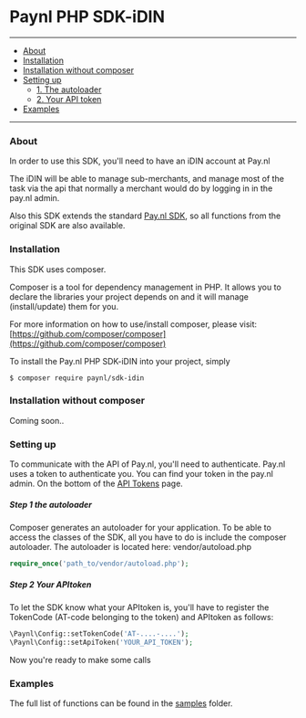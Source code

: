 # Paynl PHP SDK-iDIN

---

- [About](#about)
- [Installation](#installation) 
- [Installation without composer](#installation-without-composer) 
- [Setting up](#setting-up)
	- [1. The autoloader](#step-1-the-autoloader)  
	- [2. Your API token](#step-2-your-apitoken)
- [Examples](#examples)


---

### About
In order to use this SDK, you'll need to have an iDIN account at Pay.nl

The iDIN will be able to manage sub-merchants, and manage most of the task via the api that normally a merchant would do by logging in in the pay.nl admin.

Also this SDK extends the standard [Pay.nl SDK](https://github.com/paynl/sdk), so all functions from the original SDK are also available.

### Installation

This SDK uses composer.

Composer is a tool for dependency management in PHP. It allows you to declare the libraries your project depends on and it will manage (install/update) them for you.

For more information on how to use/install composer, please visit: [https://github.com/composer/composer](https://github.com/composer/composer)

To install the Pay.nl PHP SDK-iDIN into your project, simply

	$ composer require paynl/sdk-idin


### Installation without composer 
Coming soon..

### Setting up
To communicate with the API of Pay.nl, you'll need to authenticate.
Pay.nl uses a token to authenticate you. You can find your token in the pay.nl admin. On the bottom of the [API Tokens](https://admin.pay.nl/company/tokens) page.

##### Step 1 the autoloader
Composer generates an autoloader for your application.
To be able to access the classes of the SDK, all you have to do is include the composer autoloader.
The autoloader is located here: vendor/autoload.php

```php
require_once('path_to/vendor/autoload.php');
```

##### Step 2 Your APItoken
To let the SDK know what your APItoken is, you'll have to register the TokenCode (AT-code belonging to the token) and APItoken as follows:

```php
\Paynl\Config::setTokenCode('AT-....-....');
\Paynl\Config::setApiToken('YOUR_API_TOKEN');
```

Now you're ready to make some calls



### Examples

The full list of functions can be found in the [samples](https://github.com/paynl/sdk-iDIN/tree/master/samples) folder.









